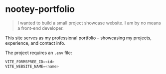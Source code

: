 # nootey-portfolio

> I wanted to build a small project showcase website. I am by no means a front-end developer.

This site serves as my professional portfolio – showcasing my projects, experience, and contact info.

The project requires an `.env` file:

```js
VITE_FORMSPREE_ID=<id>
VITE_WEBSITE_NAME=<name>
```

